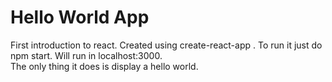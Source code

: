# Hello World App

First introduction to react. Created using create-react-app <app name>. To run it just do npm start. Will run in localhost:3000.  
The only thing it does is display a hello world.
